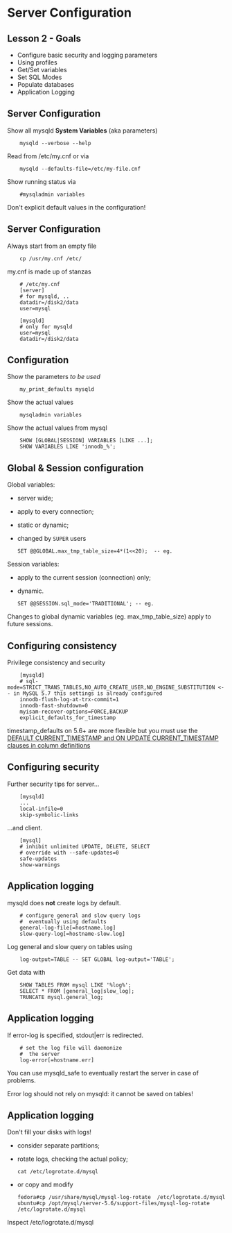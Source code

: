 # Server Configuration
## Lesson 2 - Goals

- Configure basic security and logging parameters
- Using profiles
- Get/Set variables
- Set SQL Modes 
- Populate databases
- Application Logging

    
    
## Server Configuration
Show all mysqld **System Variables** (aka parameters)
    
        mysqld --verbose --help
    
    
Read from /etc/my.cnf or via

        mysqld --defaults-file=/etc/my-file.cnf
    
Show running status via

        #mysqladmin variables

Don't explicit default values in the configuration!


## Server Configuration
Always start from an empty file

        cp /usr/my.cnf /etc/

my.cnf is made up of stanzas

        # /etc/my.cnf
        [server]
        # for mysqld, ..
        datadir=/disk2/data
        user=mysql

        [mysqld]
        # only for mysqld
        user=mysql
        datadir=/disk2/data

    
## Configuration
Show the parameters *to be used*

        my_print_defaults mysqld
        
Show the actual values

        mysqladmin variables
        
Show the actual values from mysql
      
        SHOW [GLOBAL|SESSION] VARIABLES [LIKE ...];
        SHOW VARIABLES LIKE 'innodb_%';
        

## Global & Session configuration

Global variables:

  - server wide;
  - apply to every connection;
  - static or dynamic;
  - changed by `SUPER` users
  
        SET @@GLOBAL.max_tmp_table_size=4*(1<<20);  -- eg.
  
Session variables:

  - apply to the current session (connection) only;
  - dynamic.
  
        SET @@SESSION.sql_mode='TRADITIONAL'; -- eg.

Changes to global dynamic variables (eg. max_tmp_table_size) apply to future sessions.

## Configuring consistency
Privilege consistency and security

        [mysqld]
        # sql-mode=STRICT_TRANS_TABLES,NO_AUTO_CREATE_USER,NO_ENGINE_SUBSTITUTION <-- in MySQL 5.7 this settings is already configured
        innodb-flush-log-at-trx-commit=1
        innodb-fast-shutdown=0
        myisam-recover-options=FORCE,BACKUP
        explicit_defaults_for_timestamp

timestamp_defaults on 5.6+ are more flexible but you must use the [DEFAULT CURRENT_TIMESTAMP and ON UPDATE CURRENT_TIMESTAMP clauses in column definitions](http://dev.mysql.com/doc/refman/5.6/en/timestamp-initialization.html)
        
## Configuring security
Further security tips for server...

        [mysqld]
        ...
        local-infile=0
        skip-symbolic-links
   
...and client.
   
        [mysql]
        # inhibit unlimited UPDATE, DELETE, SELECT
        # override with --safe-updates=0
        safe-updates
        show-warnings


        
## Application logging
mysqld does **not** create logs by default.
        
        # configure general and slow query logs
        #  eventually using defaults
        general-log-file[=hostname.log]
        slow-query-log[=hostname-slow.log]

Log general and slow query on tables using

        log-output=TABLE -- SET GLOBAL log-output='TABLE';

Get data with

        SHOW TABLES FROM mysql LIKE '%log%';
        SELECT * FROM [general_log|slow_log];
        TRUNCATE mysql.general_log;
        

## Application logging
If error-log is specified, stdout|err is redirected.

        # set the log file will daemonize
        #  the server
        log-error[=hostname.err]
        
You can use mysqld_safe to eventually restart the server
in case of problems.

Error log should not rely on mysqld: it cannot be saved on tables!


## Application logging
Don't fill your disks with logs!

  - consider separate partitions;
  - rotate logs, checking the actual policy;
  
        cat /etc/logrotate.d/mysql

  - or copy and modify

        fedora#cp /usr/share/mysql/mysql-log-rotate  /etc/logrotate.d/mysql
        ubuntu#cp /opt/mysql/server-5.6/support-files/mysql-log-rotate /etc/logrotate.d/mysql

Inspect /etc/logrotate.d/mysql

